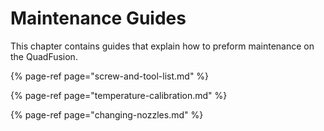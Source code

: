 # Maintenance Guides

This chapter contains guides that explain how to preform maintenance on the QuadFusion.

{% page-ref page="screw-and-tool-list.md" %}

{% page-ref page="temperature-calibration.md" %}

{% page-ref page="changing-nozzles.md" %}

